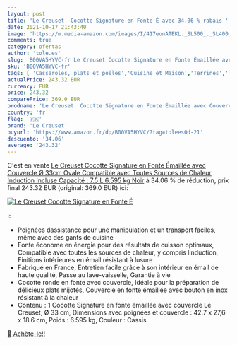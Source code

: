 ```yaml
---
layout: post
title: 'Le Creuset  Cocotte Signature en Fonte É avec 34.06 % rabais '
date: 2021-10-17 21:43:40
image: 'https://m.media-amazon.com/images/I/417eonATEKL._SL500_._SL400_.jpg'
comments: true
category: ofertas
author: 'tole.es'
slug: 'B00VA5HYVC-fr Le Creuset Cocotte Signature en Fonte Émaillée avec...'
sku: 'B00VA5HYVC-fr'
tags: [ 'Casseroles, plats et poêles','Cuisine et Maison','Terrines','le creuset', ]
actualPrice: 243.32 EUR
currency: EUR
price: 243.32
comparePrice: 369.0 EUR
prodname: 'Le Creuset  Cocotte Signature en Fonte Émaillée avec Couvercle  Ø 33cm  Ovale  Compatible avec Toutes Sources de Chaleur  Induction Incluse   Capacité : 7.5 L  6.595 kg  Noir'
country: 'fr'
flag: '🇫🇷'
brand: 'Le Creuset'
buyurl: 'https://www.amazon.fr/dp/B00VA5HYVC/?tag=tolees0d-21'
descuento: '34.06'
average: '243.32'
---
```


C'est en vente [Le Creuset  Cocotte Signature en Fonte Émaillée avec Couvercle  Ø 33cm  Ovale  Compatible avec Toutes Sources de Chaleur  Induction Incluse   Capacité : 7.5 L  6.595 kg  Noir](https://www.amazon.fr/dp/B00VA5HYVC/?tag=tolees0d-21)  à  34.06 % de réduction, prix final  243.32 EUR (original: 369.0 EUR) ici:

[![Le Creuset  Cocotte Signature en Fonte É](https://m.media-amazon.com/images/I/417eonATEKL._SL500_._SL400_.jpg)](https://www.amazon.fr/dp/B00VA5HYVC/?tag=tolees0d-21)

ℹ️:

- Poignées dassistance pour une manipulation et un transport faciles, même avec des gants de cuisine
- Fonte économe en énergie pour des résultats de cuisson optimaux, Compatible avec toutes les sources de chaleur, y compris linduction, Finitions intérieures en émail résistant à lusure
- Fabriqué en France, Entretien facile grâce à son intérieur en émail de haute qualité, Passe au lave-vaisselle, Garantie à vie
- Cocotte ronde en fonte avec couvercle, Idéale pour la préparation de délicieux plats mijotés, Couvercle en fonte émaillée avec bouton en inox résistant à la chaleur
- Contenu : 1 Cocotte Signature en fonte émaillée avec couvercle Le Creuset, Ø 33 cm, Dimensions avec poignées et couvercle : 42.7 x 27,6 x 18.6 cm, Poids : 6.595 kg, Couleur : Cassis

[🛒 Achète-le!!](https://www.amazon.fr/dp/B00VA5HYVC/?tag=tolees0d-21)
